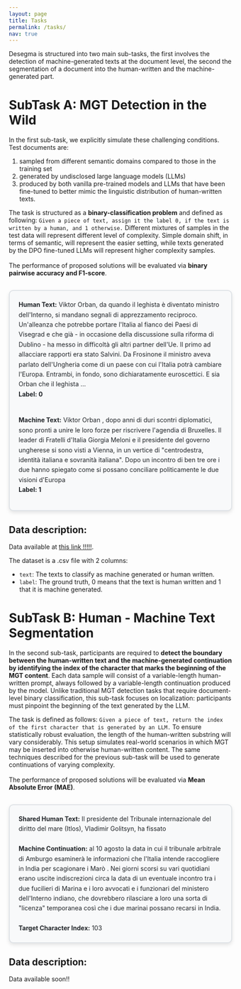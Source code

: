 ```yaml
---
layout: page 
title: Tasks
permalink: /tasks/
nav: true
---
```


<style>
    .subtask-a {
        /* font-size: 16px; */
        background-color: #f8f9fa;
        border: 2px solid #dee2e6;
        border-radius: 10px;
        padding: 20px;
        margin: 30px auto;
        max-width: 800px;
        box-shadow: 0 4px 8px rgba(0, 0, 0, 0.1);
        text-align: left;
        line-height: 1.6;
        color: #212529;
    }

    /* Dark mode styles */
    [data-theme="dark"] .subtask-a {
        background-color: #343a40;
        border-color: #495057;
        color: #f8f9fa;
        box-shadow: 0 4px 8px rgba(0, 0, 0, 0.3);
    }
</style>

Desegma is structured into two main sub-tasks, the first involves the detection of machine-generated texts at the document level, the second the segmentation of a document into the human-written and the machine-generated part.

# SubTask A: MGT Detection in the Wild
In the first sub-task, we explicitly simulate these challenging conditions. Test documents are:

1. sampled from different semantic domains compared to those in the training set
2. generated by undisclosed large language models (LLMs)
3. produced by both vanilla pre-trained models and LLMs that have been fine-tuned to better mimic the linguistic distribution of human-written texts.

The task is structured as a <b>binary-classification problem</b> and defined as following: ``Given a piece of text, assign it the label 0, if the text is written by a human, and 1 otherwise.``
Different mixtures of samples in the test data will represent different level of complexity. Simple domain shift, in terms of semantic, will represent the easier setting, while texts generated by the DPO fine-tuned LLMs will represent higher complexity samples.
<br>
<br>
The performance of proposed solutions will be evaluated via <b>binary pairwise accuracy and F1-score</b>.

<div class="subtask-a">
<b>Human Text:</b> Viktor Orban, da quando il leghista è diventato ministro dell'Interno, si mandano segnali di apprezzamento reciproco. Un'alleanza che potrebbe portare l'Italia al fianco dei Paesi di Visegrad e che già - in occasione della discussione sulla riforma di Dublino - ha messo in difficoltà gli altri partner dell'Ue. Il primo ad allacciare rapporti era stato Salvini. Da Frosinone il ministro aveva parlato dell'Ungheria come di un paese con cui l'Italia potrà cambiare l'Europa. Entrambi, in fondo, sono dichiaratamente euroscettici. E sia Orban che il leghista ...
<br>
<b>Label: 0</b>

<br>
<br>

<b>Machine Text:</b> Viktor Orban , dopo anni di duri scontri diplomatici, sono pronti a unire le loro forze per riscrivere l'agendia di Bruxelles. Il leader di Fratelli d'Italia Giorgia Meloni e il presidente del governo ungherese si sono visti a Vienna, in un vertice di "centrodestra, identità italiana e sovranità italiana". Dopo un incontro di ben tre ore i due hanno spiegato come si possano conciliare politicamente le due visioni d'Europa 
<br>
<b>Label: 1</b>
</div>

##  Data description: 

Data available at [this link !!!!!](https://drive.google.com/file/d/1d3qIT4acxohlRC-kwIpRPcd1q-wR3uYd/view?usp=drive_link).

The dataset is a .csv file with 2 columns:
 - `text`: The texts to classify as machine generated or human written.
 - `label`: The ground truth, 0 means that the text is human written and 1 that it is machine generated.

# SubTask B: Human - Machine Text Segmentation
In the second sub-task, participants are required to <b>detect the boundary between the human-written text and the machine-generated continuation by identifying the index of the character that marks the beginning of the MGT content</b>. Each data sample will consist of a variable-length human-written prompt, always followed by a variable-length continuation produced by the model.
Unlike traditional MGT detection tasks that require document-level binary classification, this sub-task focuses on localization: participants must pinpoint 
the beginning of the text generated by the LLM.

The task is defined as follows: ``Given a piece of text, return the index of the first character that is generated by an LLM.`` To ensure statistically robust evaluation, the length of the human-written substring will vary considerably.
This setup simulates real-world scenarios in which MGT may be inserted into otherwise human-written content. The same techniques described for the previous sub-task will be used to generate continuations of varying complexity.
<br>
<br>
The performance of proposed solutions will be evaluated via <b>Mean Absolute Error (MAE)</b>.

<div class="subtask-a">
<b>Shared Human Text:</b> Il presidente del Tribunale internazionale del diritto del mare (Itlos), Vladimir Golitsyn, ha fissato
<br>
<br>
<b>Machine Continuation:</b> al 10 agosto la data in cui il tribunale arbitrale di Amburgo esaminerà le informazioni che l'Italia intende raccogliere in India per scagionare i Marò . Nei giorni scorsi su vari quotidiani erano uscite indiscrezioni circa la data di un eventuale incontro tra i due fucilieri di Marina e i loro avvocati e i funzionari del ministero dell'Interno indiano, che dovrebbero rilasciare a loro una sorta di "licenza" temporanea così che i due marinai possano recarsi in India. 

<br>
<br>
<b>Target Character Index:</b> 103 
</div>

##  Data description: 

Data available soon!!